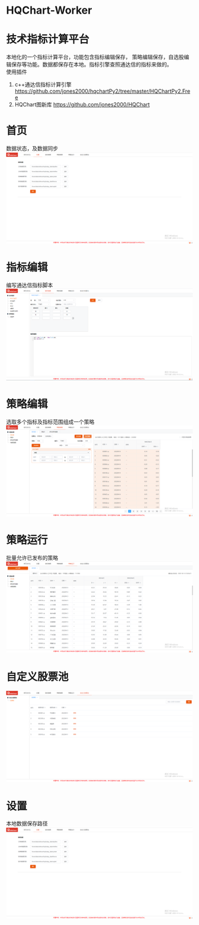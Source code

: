 # HQChart-Worker
# 技术指标计算平台
本地化的一个指标计算平台，功能包含指标编辑保存， 策略编辑保存，自选股编辑保存等功能。数据都保存在本地。指标引擎查照通达信的指标来做的。<br>
使用插件<br>
1. c++通达信指标计算引擎 https://github.com/jones2000/hqchartPy2/tree/master/HQChartPy2.Free
2. HQChart图新库 https://github.com/jones2000/HQChart


# 首页
数据状态，及数据同步
![首页](/doc/截图/设置.png)

# 指标编辑
编写通达信指标脚本
![指标编辑](/doc/截图/指标编辑.png)


# 策略编辑
选取多个指标及指标范围组成一个策略
![策略编辑](/doc/截图/策略编辑.png)

# 策略运行
批量允许已发布的策略
![策略运行](/doc/截图/策略运行.png)

# 自定义股票池
![策自定义股票池略运行](/doc/截图/自定义股票池.png)

# 设置
本地数据保存路径
![设置](/doc/截图/设置.png)
